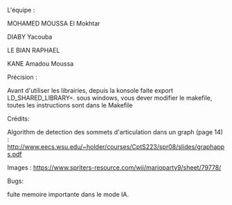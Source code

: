 L'équipe :

MOHAMED MOUSSA El Mokhtar

DIABY Yacouba

LE BIAN RAPHAEL

KANE Amadou Moussa


Précision :

Avant d'utiliser les librairies, depuis la konsole faite export LD_SHARED_LIBRARY=.
sous windows, vous dever modifier le makefile, toutes les instructions sont dans le Makefile


Crédits:

Algorithm de detection des sommets d'articulation dans un graph (page 14) : http://www.eecs.wsu.edu/~holder/courses/CptS223/spr08/slides/graphapps.pdf

Images : https://www.spriters-resource.com/wii/marioparty9/sheet/79778/


Bugs:

fuite memoire importante dans le mode IA.
